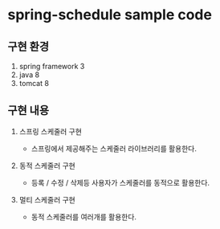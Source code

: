 # spring-schedule sample code

## 구현 환경
1. spring framework 3
2. java 8
3. tomcat 8


## 구현 내용
1. 스프링 스케줄러 구현
   * 스프링에서 제공해주는 스케줄러 라이브러리를 활용한다.

2. 동적 스케줄러 구현
   * 등록 / 수정 / 삭제등 사용자가 스케줄러를 동적으로 활용한다.

3. 멀티 스케줄러 구현
   * 동적 스케줄러를 여러개를 활용한다.
